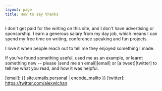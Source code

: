 ```yaml
---
layout: page
title: How to say thanks
---
```


I don't get paid for the writing on this site, and I don't have advertising or sponsorship.
I earn a generous salary from my day job, which means I can spend my free time on writing, conference speaking and fun projects.

I love it when people reach out to tell me they enjoyed something I made.

If you've found something useful, used me as an example, or learnt something new -- please [send me an email][email] or [a tweet][twitter] to tell me what you read, and how it was helpful.

[email]: {{ site.emails.personal | encode_mailto }}
[twitter]: https://twitter.com/alexwlchan
